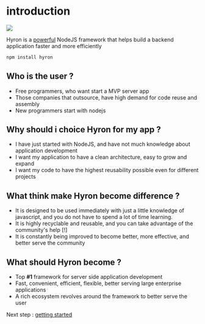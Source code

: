 # introduction

![](https://i.imgur.com/mAjPWAu.png)

Hyron is a [powerful](benchmark.md) NodeJS framework that helps build a backend application faster and more efficiently

```bash
npm install hyron
```

## Who is the user ?

* Free programmers, who want start a MVP server app
* Those companies that outsource, have high demand for code reuse and assembly
* New programmers start with nodejs

## Why should i choice Hyron for my app ?

* I have just started with NodeJS, and have not much knowledge about application development
* I want my application to have a clean architecture, easy to grow and expand
* I want my code to have the highest reusability possible even for different projects

## What think make Hyron become difference ?

* It is designed to be used immediately with just a little knowledge of javascript, and you do not have to spend a lot of time learning.
* It is highly recyclable and reusable, and you can take advantage of the community's help \[!\]
* It is constantly being improved to become better, more effective, and better serve the community

## What should Hyron become ?

* Top **\#1** framework for server side application development
* Fast, convenient, efficient, flexible, better serving large enterprise applications
* A rich ecosystem revolves around the framework to better serve the user

Next step : [getting started](geting-started.md)

